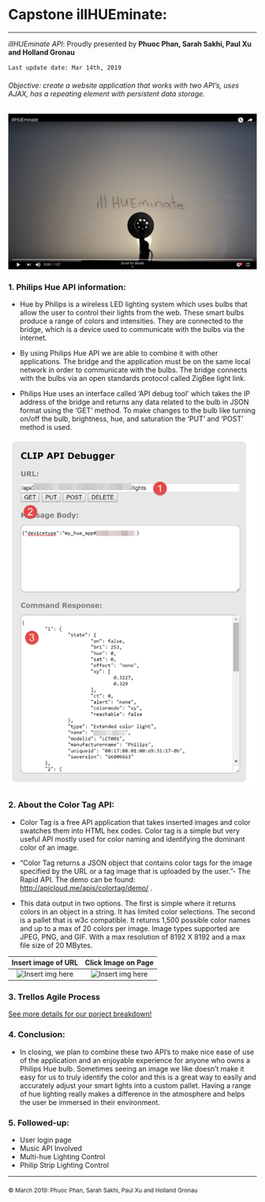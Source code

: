 # Capstone illHUEminate:

----------

*illHUEminate API*: Proudly presented by **Phuoc Phan, Sarah Sakhi, Paul Xu and Holland Gronau**
        
    Last update date: Mar 14th, 2019
                                             
###### Objective: create a website application that works with two API’s, uses AJAX, has a repeating element with persistent data storage.

[![Click Here to Watch the Demo](assets/images/Demo.png)](https://www.youtube.com/watch?v=LlBv3kgY2jA&feature=youtu.be)


### 1. Philips Hue API information:

- Hue by Philips is a wireless LED lighting system which uses bulbs that allow the user to control their lights from the web. These smart bulbs produce a range of colors and intensities. They are connected to the bridge, which is a device used to communicate with the bulbs via the internet.
  

- By using Philips Hue API we are able to combine it with other applications. The bridge and the application must be on the same local network in order to communicate with the bulbs. The bridge connects with the bulbs via an open standards protocol called ZigBee light link.


- Philips Hue uses an interface called ‘API debug tool’ which takes the IP address of the bridge and returns any data related to the bulb in JSON format using the ‘GET’ method. To make changes to the bulb like turning on/off the bulb, brightness, hue, and saturation the ‘PUT’ and ‘POST’ method is used.

![Clip API Debugger](assets/images/hue&#32;API&#32;screenshot.png)

### 2. About the Color Tag API:        


- Color Tag is a free API application that takes inserted images and color swatches them into HTML hex codes. Color tag is a simple but very useful API mostly used for color naming and identifying the dominant color of an image.


- “Color Tag returns a JSON object that contains color tags for the image specified by the URL or a tag image that is uploaded by the user.”- The  Rapid API. The demo can be found: http://apicloud.me/apis/colortag/demo/ .


- This data output in two options. The first is simple where it returns colors in an object in a string. It has limited color selections. The second is a pallet that is w3c compatible. It returns 1,500 possible color names and up to a max of 20 colors per image. Image types supported are JPEG, PNG, and GIF. With a max resolution of 8192 X 8192 and a max file size of 20 MBytes.

Insert image of URL | Click Image on Page
:---------:|:----------:
![Insert img here](http://g.recordit.co/RvIwfkDW3s.gif) | ![Insert img here](http://g.recordit.co/S9DCwuZrVI.gif)


### 3. Trellos Agile Process

[See more details for our porject breakdown!](https://trello.com/b/k0AIxvue/api-project)



### 4. Conclusion:


- In closing, we plan to combine these two API’s to make nice ease of use of the application and an enjoyable experience for anyone who owns a Philips Hue bulb. Sometimes seeing an image we like doesn’t make it easy for us to truly identify the color and this is a great way to easily and accurately adjust your smart lights into a custom pallet. Having a range of hue lighting really makes a difference in the atmosphere and helps the user be immersed in their environment.

### 5. Followed-up:

- User login page
- Music API Involved
- Multi-hue Lighting Control
- Philip Strip Lighting Control

______________________
<sub> &copy; March 2019: Phuoc Phan, Sarah Sakhi, Paul Xu and Holland Gronau </sub>
